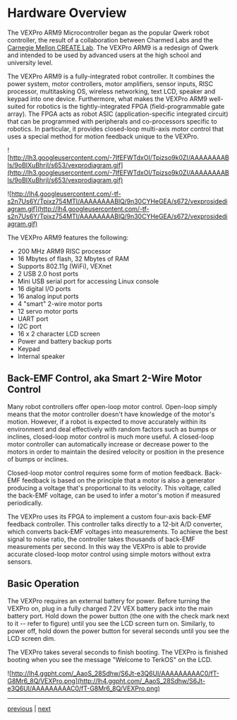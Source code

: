 # Hardware Overview #

The VEXPro ARM9 Microcontroller began as the popular Qwerk robot controller, the result of a collaboration between Charmed Labs and the [Carnegie Mellon CREATE Lab](http://cmucreatelab.org/). The VEXPro ARM9 is a redesign of Qwerk and intended to be used by advanced users at the high school and university level.

The VEXPro ARM9 is a fully-integrated robot controller.  It combines the power system, motor controllers, motor amplifiers, sensor inputs, RISC processor, multitasking OS, wireless networking, text LCD, speaker and keypad into one device.  Furthermore, what makes the VEXPro ARM9 well-suited for robotics is the tightly-integrated FPGA (field-programmable gate array).  The FPGA acts as robot ASIC (application-specific integrated circuit) that can be programmed with peripherals and co-processors specific to robotics.  In particular, it provides closed-loop multi-axis motor control that uses a special method for motion feedback unique to the VEXPro.

![http://lh3.googleusercontent.com/-7IfEFWTdxOI/Tpizso9k0ZI/AAAAAAAABls/9oBIXuBhrjI/s653/vexprodiagram.gif](http://lh3.googleusercontent.com/-7IfEFWTdxOI/Tpizso9k0ZI/AAAAAAAABls/9oBIXuBhrjI/s653/vexprodiagram.gif)

![http://lh4.googleusercontent.com/-tf-s2n7Us6Y/Tpixz754MTI/AAAAAAAABlQ/9n30CYHeGEA/s672/vexprosidediagram.gif](http://lh4.googleusercontent.com/-tf-s2n7Us6Y/Tpixz754MTI/AAAAAAAABlQ/9n30CYHeGEA/s672/vexprosidediagram.gif)

The VEXPro ARM9 features the following:
  * 200 MHz ARM9 RISC processor
  * 16 Mbytes of flash, 32 Mbytes of RAM
  * Supports 802.11g (WiFi), VEXnet
  * 2 USB 2.0 host ports
  * Mini USB serial port for accessing Linux console
  * 16 digital I/O ports
  * 16 analog input ports
  * 4 "smart" 2-wire motor ports
  * 12 servo motor ports
  * UART port
  * I2C port
  * 16 x 2 character LCD screen
  * Power and battery backup ports
  * Keypad
  * Internal speaker


## Back-EMF Control, aka Smart 2-Wire Motor Control ##

Many robot controllers offer open-loop motor control.  Open-loop simply means that the motor controller doesn't have knowledge of the motor's motion.  However, if a robot is expected to move accurately within its environment and deal effectively with random factors such as bumps or inclines, closed-loop motor control is much more useful. A closed-loop motor controller can automatically increase or decrease power to the motors in order to maintain the desired velocity or position in the presence of bumps or inclines.

Closed-loop motor control requires some form of motion feedback.
Back-EMF feedback is based on the principle that a motor is also a generator producing a voltage that's proportional to its velocity. This
voltage, called the back-EMF voltage, can be used to infer a motor's motion if measured periodically.

The VEXPro uses its FPGA to implement a custom four-axis
back-EMF feedback controller. This controller talks directly to
a 12-bit A/D converter, which converts back-EMF
voltages into measurements. To achieve the best signal
to noise ratio, the controller takes thousands of back-EMF
measurements per second. In this way the VEXPro is able to provide accurate closed-loop motor control using simple motors without extra sensors.

## Basic Operation ##
The VEXPro requires an external battery for power.  Before turning the VEXPro on, plug in a fully charged 7.2V VEX battery pack into the main battery port.  Hold down the power button (the one with the check mark next to it -- refer to figure) until you see the LCD screen turn on.  Similarly, to power off, hold down the power button for several seconds until you see the LCD screen dim.

The VEXPro takes several seconds to finish booting.  The VEXPro is finished booting when you see the message "Welcome to TerkOS" on the LCD.

![http://lh4.ggpht.com/_AaoS_28Sdhw/S6Jt-e3Q6UI/AAAAAAAAAC0/fT-G8Mr6_8Q/VEXPro.png](http://lh4.ggpht.com/_AaoS_28Sdhw/S6Jt-e3Q6UI/AAAAAAAAAC0/fT-G8Mr6_8Q/VEXPro.png)

---

[previous](VEXProTerkOSUserGuide.md) | [next](LCDMenu.md)